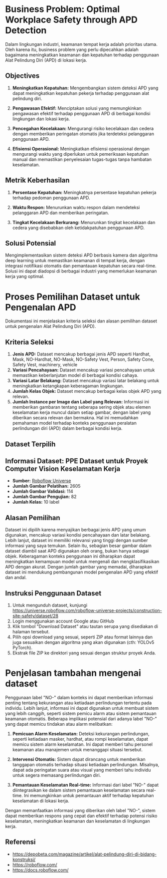 # Business Problem: Optimal Workplace Safety through APD Detection

Dalam lingkungan industri, keamanan tempat kerja adalah prioritas utama. Oleh karena itu, business problem yang perlu dipecahkan adalah bagaimana meningkatkan keamanan dan kepatuhan terhadap penggunaan Alat Pelindung Diri (APD) di lokasi kerja. 

## Objectives
1. **Meningkatkan Kepatuhan:** Mengembangkan sistem deteksi APD yang dapat meningkatkan kepatuhan pekerja terhadap penggunaan alat pelindung diri.
  
2. **Pengawasan Efektif:** Menciptakan solusi yang memungkinkan pengawasan efektif terhadap penggunaan APD di berbagai kondisi lingkungan dan lokasi kerja.

3. **Pencegahan Kecelakaan:** Mengurangi risiko kecelakaan dan cedera dengan memberikan peringatan otomatis jika terdeteksi pelanggaran penggunaan APD.

4. **Efisiensi Operasional:** Meningkatkan efisiensi operasional dengan mengurangi waktu yang diperlukan untuk pemeriksaan kepatuhan manual dan memastikan penyelesaian tugas-tugas tanpa hambatan keselamatan.

## Metrik Keberhasilan
1. **Persentase Kepatuhan:** Meningkatnya persentase kepatuhan pekerja terhadap pedoman penggunaan APD.
   
2. **Waktu Respon:** Menurunkan waktu respon dalam mendeteksi pelanggaran APD dan memberikan peringatan.

3. **Tingkat Kecelakaan Berkurang:** Menurunkan tingkat kecelakaan dan cedera yang disebabkan oleh ketidakpatuhan penggunaan APD.

## Solusi Potensial
Mengimplementasikan sistem deteksi APD berbasis kamera dan algoritma deep learning untuk memastikan keamanan di tempat kerja, dengan integrasi notifikasi otomatis dan pemantauan kepatuhan secara real-time. Solusi ini dapat diadopsi di berbagai industri yang memerlukan keamanan kerja yang optimal.

# Proses Pemilihan Dataset untuk Pengenalan APD

Dokumentasi ini menjelaskan kriteria seleksi dan alasan pemilihan dataset untuk pengenalan Alat Pelindung Diri (APD).

## Kriteria Seleksi

1. **Jenis APD:** Dataset mencakup berbagai jenis APD seperti Hardhat, Mask, NO-Hardhat, NO-Mask, NO-Safety Vest, Person, Safety Cone, Safety Vest, machinery, vehicle
2. **Variasi Pencahayaan:** Dataset mencakup variasi pencahayaan untuk memastikan keberlanjutan model di berbagai kondisi cahaya.
3. **Variasi Latar Belakang:** Dataset mencakup variasi latar belakang untuk meningkatkan ketangkapan keberagaman lingkungan.
4. **Jumlah Kelas Objek:** Dataset mencakup berbagai kelas objek APD yang relevan.
5. **Jumlah Instance per Image dan Label yang Relevan:** Informasi ini memberikan gambaran tentang seberapa sering objek atau elemen keselamatan kerja muncul dalam setiap gambar, dengan label yang diberikan secara relevan dan bermakna. Hal ini memudahkan pemahaman model terhadap konteks penggunaan peralatan perlindungan diri (APD) dalam berbagai kondisi kerja.

## Dataset Terpilih

## Informasi Dataset: PPE Dataset untuk Proyek Computer Vision Keselamatan Kerja

- **Sumber:** [Roboflow Universe](https://universe.roboflow.com/)
- **Jumlah Gambar Pelatihan:** 2605
- **Jumlah Gambar Validasi:** 114
- **Jumlah Gambar Pengujian:** 82
- **Jumlah Kelas:** 10 label

## Alasan Pemilihan

Dataset ini dipilih karena menyajikan berbagai jenis APD yang umum digunakan, mencakup variasi kondisi pencahayaan dan latar belakang. Lebih lanjut, dataset ini memiliki relevansi yang tinggi dengan sumber informasi yang saya temukan. Selain itu, sebagian besar gambar dalam dataset diambil saat APD digunakan oleh orang, bukan hanya sebagai objek. Keberagaman konteks penggunaan ini diharapkan dapat meningkatkan kemampuan model untuk mengenali dan mengklasifikasikan APD dengan akurat. Dengan jumlah gambar yang memadai, diharapkan dataset ini mendukung pembangunan model pengenalan APD yang efektif dan andal.

## Instruksi Penggunaan Dataset

1. Untuk mengunduh dataset, kunjungi https://universe.roboflow.com/roboflow-universe-projects/construction-site-safety/dataset/28
2. Login menggunakan account Google atau GitHub
3. Klik tombol "Download Dataset" atau tautan serupa yang disediakan di halaman tersebut.
4. Pilih opsi download yang sesuai, seperti ZIP atau format lainnya dan juga sesuaikan dengan algoritma yang akan digunakan (cth: YOLOv5 PyTorch).
5. Ekstrak file ZIP ke direktori yang sesuai dengan struktur proyek Anda.


# Penjelasan tambahan mengenai dataset
Penggunaan label "NO-" dalam konteks ini dapat memberikan informasi penting tentang kekurangan atau ketiadaan perlindungan tertentu pada individu. Lebih lanjut, informasi ini dapat digunakan untuk membuat sistem yang lebih canggih, seperti sistem pemicu alarm atau sistem pemantauan keamanan otomatis. Beberapa implikasi potensial dari adanya label "NO-" yang dapat memicu tindakan atau alarm melibatkan:

1. **Pemicuan Alarm Keselamatan:** Deteksi kekurangan perlindungan, seperti ketiadaan masker, hardhat, atau rompi keselamatan, dapat memicu sistem alarm keselamatan. Ini dapat memberi tahu personel keamanan atau manajemen untuk menanggapi situasi tersebut.

2. **Intervensi Otomatis:** Sistem dapat dirancang untuk memberikan tanggapan otomatis terhadap situasi ketiadaan perlindungan. Misalnya, dapat ada peringatan suara atau visual yang memberi tahu individu untuk segera memasang perlindungan diri.

3. **Pemantauan Keselamatan Real-time:** Informasi dari label "NO-" dapat diintegrasikan ke dalam sistem pemantauan keselamatan secara real-time. Ini memungkinkan untuk pemantauan aktif terhadap kepatuhan keselamatan di lokasi kerja.


Dengan memanfaatkan informasi yang diberikan oleh label "NO-", sistem dapat memberikan respons yang cepat dan efektif terhadap potensi risiko keselamatan, meningkatkan keamanan dan keselamatan di lingkungan kerja.


## Referensi

- https://depobeta.com/magazine/artikel/alat-pelindung-diri-di-bidang-konstruksi/
- https://roboflow.com/
- https://docs.roboflow.com/
